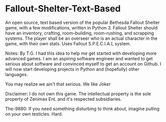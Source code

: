 # Fallout-Shelter-Text-Based
An open source, text based version of the popular Bethesda Fallout Shelter game, with a few modifications, written in Python 3.
Fallout Shelter should have an inventory, crafting, room-building, room-rushing, and scrapping systems. The player shall be an overseer who is an actual character in the game, with their own stats. Uses Fallout S.P.E.C.I.A.L system.


Notes: By T.G.
I had this idea to help me get started with developing more advanced games. I am an aspiring software engineer and wanted to get serious about software and convinced myself to get an account on Github. I will now start developing projects in Python and (hopefully) other languages. 


You may realize we ain't that serious. We like Joker


Disclaimer: I do not own this game. The intellectual property is the sole property of Zenimax Ent. and it's respected subsidiaries.

The-9880: If you need something disturbing to think about, imagine pulling on your own testicles. Hard.

